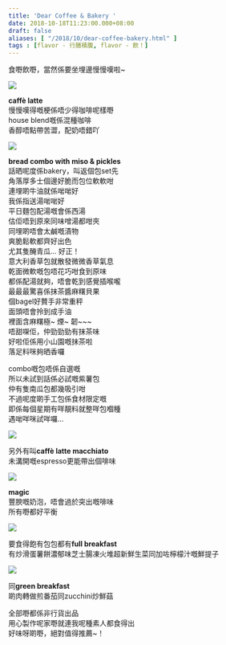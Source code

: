 ```yaml
---
title: 'Dear Coffee & Bakery '
date: 2018-10-18T11:23:00.000+08:00
draft: false
aliases: [ "/2018/10/dear-coffee-bakery.html" ]
tags : [flavor - 行膳積腹, flavor - 飲！]
---
```


食嘢飲嘢，當然係要坐埋邊慢慢嘆啦~  

![](/imgaes/dearcoffee1.jpg)

**caffè latte**  
慢慢嘆得嘅梗係唔少得咖啡呢樣嘢  
house blend嘅係混種咖啡  
香醇唔點帶苦澀，配奶唔錯吖  

![](/imgaes/dearcoffee2.jpg)

**bread combo with miso & pickles**  
話晒呢度係bakery，叫返個包set先  
角落厚多士個邊好脆而包位軟軟咁  
連埋啲牛油就係啱啱好  
我係指送湯啱啱好  
平日麵包配湯嘅會係西湯  
估佢唔到原來同味噌湯都咁夾  
同埋啲唔會太鹹嘅漬物  
爽脆鬆軟都齊好出色  
尤其隻醃青瓜… 好正！  
意大利香草包就散發微微香草氣息  
乾面微軟嘅包唔花巧咁食到原味  
都係配湯就夠，唔會乾到感覺插喉嚨  
最最最驚喜係抹茶醬麻糬貝果  
個bagel好贅手非常重秤  
面頭唔會拎到成手油  
裡面含麻糬極~ 煙~ 韌~~~  
唔甜㗎佢，仲勁勁勁有抹茶味  
好啦佢係用小山園嘅抹茶啦  
落足料咪夠晒香囉  
  
combo嘅包唔係自選嘅  
所以未試到話係必試嘅紫薯包  
仲有隻南瓜包都幾吸引咁  
不過呢度啲手工包係食材限定嘅  
即係每個星期有咩靚料就整咩包嗰種  
遇啱咩咪試咩囉…  

![](/imgaes/dearcoffee.jpg)

另外有叫**caffè latte macchiato**  
未溝開嘅espresso更能帶出個啡味  

![](/imgaes/dearcoffee3.jpg)

**magic**  
豐腴嘅奶泡，唔會過於突出嘅啡味  
所有嘢都好平衡  

![](/imgaes/dearcoffee4.jpg)

要食得飽有包包都有**full breakfast**  
有炒滑蛋薯餅濃郁味芝士腸凍火堆超新鮮生菜同加咗檸檬汁嘅鮮提子  

![](/imgaes/dearcoffee5.jpg)

同**green breakfast**  
啲肉轉做煎番茄同zucchini炒鮮菇  
  
全部嘢都係非行貨出品  
用心製作呢家嘢就連我呢種素人都食得出  
好味呀啲嘢，絕對值得推薦~！
